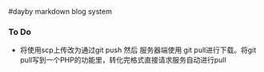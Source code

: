 #dayby markdown blog system 

### To Do

- 将使用scp上传改为通过git push 然后 服务器端使用 git pull进行下载。将git pull写到一个PHP的功能里，转化完格式直接请求服务自动进行pull